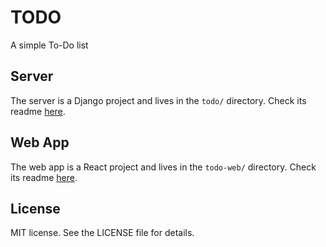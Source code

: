 # TODO

A simple To-Do list

## Server

The server is a Django project and lives in the `todo/` directory. Check its
readme [here](./todo/README.md).

## Web App

The web app is a React project and lives in the `todo-web/` directory. Check
its readme [here](./todo-web/README.md).

## License

MIT license. See the LICENSE file for details.
